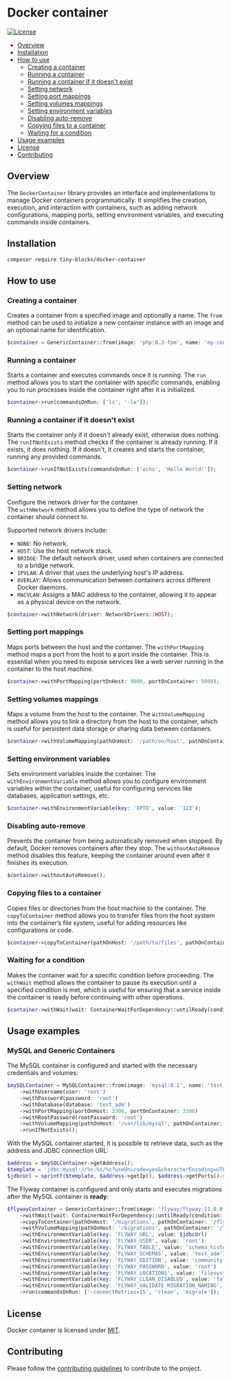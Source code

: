 # Docker container

[![License](https://img.shields.io/badge/license-MIT-green)](LICENSE)

* [Overview](#overview)
* [Installation](#installation)
* [How to use](#how-to-use)
    * [Creating a container](#creating-a-container)
    * [Running a container](#running-a-container)
    * [Running a container if it doesn't exist](#running-a-container-if-it-doesnt-exist)
    * [Setting network](#setting-network)
    * [Setting port mappings](#setting-port-mappings)
    * [Setting volumes mappings](#setting-volumes-mappings)
    * [Setting environment variables](#setting-environment-variables)
    * [Disabling auto-remove](#disabling-auto-remove)
    * [Copying files to a container](#copying-files-to-a-container)
    * [Waiting for a condition](#waiting-for-a-condition)
* [Usage examples](#usage-examples)
* [License](#license)
* [Contributing](#contributing)

<div id='overview'></div> 

## Overview

The `DockerContainer` library provides an interface and implementations to manage Docker containers programmatically.
It simplifies the creation, execution, and interaction with containers, such as adding network configurations, mapping
ports, setting environment variables, and executing commands inside containers.

<div id='installation'></div>

## Installation

```bash
composer require tiny-blocks/docker-container
```

<div id='how-to-use'></div>

## How to use

### Creating a container

Creates a container from a specified image and optionally a name.
The `from` method can be used to initialize a new container instance with an image and an optional name for
identification.

```php
$container = GenericContainer::from(image: 'php:8.3-fpm', name: 'my-container');
```

### Running a container

Starts a container and executes commands once it is running.
The `run` method allows you to start the container with specific commands, enabling you to run processes inside the
container right after it is initialized.

```php
$container->run(commandsOnRun: ['ls', '-la']);
```

### Running a container if it doesn't exist

Starts the container only if it doesn't already exist, otherwise does nothing.
The `runIfNotExists` method checks if the container is already running.
If it exists, it does nothing.
If it doesn't, it creates and starts the container, running any provided commands.

```php
$container->runIfNotExists(commandsOnRun: ['echo', 'Hello World!']);
```

### Setting network

Configure the network driver for the container.  
The `withNetwork` method allows you to define the type of network the container should connect to.

Supported network drivers include:

- `NONE`: No network.
- `HOST`: Use the host network stack.
- `BRIDGE`: The default network driver, used when containers are connected to a bridge network.
- `IPVLAN`: A driver that uses the underlying host's IP address.
- `OVERLAY`: Allows communication between containers across different Docker daemons.
- `MACVLAN`: Assigns a MAC address to the container, allowing it to appear as a physical device on the network.

```php
$container->withNetwork(driver: NetworkDrivers::HOST);
```

### Setting port mappings

Maps ports between the host and the container.
The `withPortMapping` method maps a port from the host to a port inside the container.
This is essential when you need to expose services like a web server running in the container to the host
machine.

```php
$container->withPortMapping(portOnHost: 9000, portOnContainer: 9000);
```

### Setting volumes mappings

Maps a volume from the host to the container.
The `withVolumeMapping` method allows you to link a directory from the host to the container, which is useful for
persistent data storage or sharing data between containers.

```php
$container->withVolumeMapping(pathOnHost: '/path/on/host', pathOnContainer: '/path/in/container');
```

### Setting environment variables

Sets environment variables inside the container.
The `withEnvironmentVariable` method allows you to configure environment variables within the container, useful for
configuring services like databases, application settings, etc.

```php
$container->withEnvironmentVariable(key: 'XPTO', value: '123');
```

### Disabling auto-remove

Prevents the container from being automatically removed when stopped.
By default, Docker removes containers after they stop.
The `withoutAutoRemove` method disables this feature, keeping the container around even after it finishes its
execution.

```php
$container->withoutAutoRemove();
```

### Copying files to a container

Copies files or directories from the host machine to the container.
The `copyToContainer` method allows you to transfer files from the host system into the container’s file system, useful
for adding resources like configurations or code.

```php
$container->copyToContainer(pathOnHost: '/path/to/files', pathOnContainer: '/path/in/container');
```

### Waiting for a condition

Makes the container wait for a specific condition before proceeding.
The `withWait` method allows the container to pause its execution until a specified condition is met, which is useful
for ensuring that a service inside the container is ready before continuing with other operations.

```php
$container->withWait(wait: ContainerWaitForDependency::untilReady(condition: MySQLReady::from(container: $container)));
```

<div id='usage-examples'></div>

## Usage examples

### MySQL and Generic Containers

The MySQL container is configured and started with the necessary credentials and volumes:

```php
$mySQLContainer = MySQLContainer::from(image: 'mysql:8.1', name: 'test-database')
    ->withUsername(user: 'root')
    ->withPassword(password: 'root')
    ->withDatabase(database: 'test_adm')
    ->withPortMapping(portOnHost: 3306, portOnContainer: 3306)
    ->withRootPassword(rootPassword: 'root')
    ->withVolumeMapping(pathOnHost: '/var/lib/mysql', pathOnContainer: '/var/lib/mysql')
    ->runIfNotExists();
```

With the MySQL container started, it is possible to retrieve data, such as the address and JDBC connection URL:

```php
$address = $mySQLContainer->getAddress();
$template = 'jdbc:mysql://%s:%s/%s?useUnicode=yes&characterEncoding=UTF-8&allowPublicKeyRetrieval=true&useSSL=false';
$jdbcUrl = sprintf($template, $address->getIp(), $address->getPorts()->firstExposedPort(), 'test_adm');
```

The Flyway container is configured and only starts and executes migrations after the MySQL container is **ready**:

```php
$flywayContainer = GenericContainer::from(image: 'flyway/flyway:11.0.0')
    ->withWait(wait: ContainerWaitForDependency::untilReady(condition: MySQLReady::from(container: $mySQLContainer)))
    ->copyToContainer(pathOnHost: '/migrations', pathOnContainer: '/flyway/sql')
    ->withVolumeMapping(pathOnHost: '/migrations', pathOnContainer: '/flyway/sql')
    ->withEnvironmentVariable(key: 'FLYWAY_URL', value: $jdbcUrl)
    ->withEnvironmentVariable(key: 'FLYWAY_USER', value: 'root')
    ->withEnvironmentVariable(key: 'FLYWAY_TABLE', value: 'schema_history')
    ->withEnvironmentVariable(key: 'FLYWAY_SCHEMAS', value: 'test_adm')
    ->withEnvironmentVariable(key: 'FLYWAY_EDITION', value: 'community')
    ->withEnvironmentVariable(key: 'FLYWAY_PASSWORD', value: 'root')
    ->withEnvironmentVariable(key: 'FLYWAY_LOCATIONS', value: 'filesystem:/flyway/sql')
    ->withEnvironmentVariable(key: 'FLYWAY_CLEAN_DISABLED', value: 'false')
    ->withEnvironmentVariable(key: 'FLYWAY_VALIDATE_MIGRATION_NAMING', value: 'true')
    ->run(commandsOnRun: ['-connectRetries=15', 'clean', 'migrate']);
```

<div id='license'></div>

## License

Docker container is licensed under [MIT](LICENSE).

<div id='contributing'></div>

## Contributing

Please follow the [contributing guidelines](https://github.com/tiny-blocks/tiny-blocks/blob/main/CONTRIBUTING.md) to
contribute to the project.

